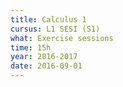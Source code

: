 ```yaml
---
title: Calculus 1
cursus: L1 SESI (S1)
what: Exercise sessions
time: 15h
year: 2016-2017
date: 2016-09-01
---
```

